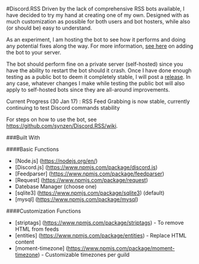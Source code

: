 
#Discord.RSS
Driven by the lack of comprehensive RSS bots available, I have decided to try my hand at creating one of my own. Designed with as much customization as possible for both users and bot hosters, while also (or should be) easy to understand.

As an experiment, I am hosting the bot to see how it performs and doing any potential fixes along the way. For more information, [see here](https://www.reddit.com/r/discordapp/comments/5n9l6w/discordrss_an_rss_bot/) on adding the bot to your server.

The bot should perform fine on a private server (self-hosted) since you have the ability to restart the bot should it crash. Once I have done enough testing as a public bot to deem it completely stable, I will post a [release](https://github.com/synzen/Discord.RSS/releases). In any case, whatever changes I make while testing the public bot will also apply to self-hosted bots since they are all-around improvements.

Current Progress (30 Jan 17) : RSS Feed Grabbing is now stable, currently continuing to test Discord commands stability

For steps on how to use the bot, see https://github.com/synzen/Discord.RSS/wiki.

###Built With		

####Basic Functions
 * [Node.js] (https://nodejs.org/en/)		
 * [Discord.js] (https://www.npmjs.com/package/discord.js)		
 * [Feedparser] (https://www.npmjs.com/package/feedparser)		
 * [Request] (https://www.npmjs.com/package/request)
 * Datebase Manager (choose one)		
  * [sqlite3] (https://www.npmjs.com/package/sqlite3) (default)		
  * [mysql] (https://www.npmjs.com/package/mysql)

####Customization Functions
 * [striptags] (https://www.npmjs.com/package/striptags) - To remove HTML from feeds		
 * [entities] (https://www.npmjs.com/package/entities) - Replace HTML content
 * [moment-timezone] (https://www.npmjs.com/package/moment-timezone) - Customizable timezones per guild		
